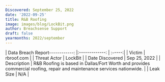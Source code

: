 ```yaml
---
Discovered: September 25, 2022
date: '2022-09-25'
title: R&B Roofing
image: images/blog/LockBit.png
author: Breachsense Support
draft: false
yearmonths: 2022/september
---
```


| Data Breach Report------------:     |:-------------:    | :-----:|
| Victim      | rbroof.com      | 
| Threat Actor      | LockBit      | 
| Date Discovered      | Sep 25, 2022      | 
| Description      | R&B Roofing is based in Dallas/Fort Worth and provides commercial roofing, repair and maintenance services nationwide.      | 
| Leak Size      | N/A      | 

